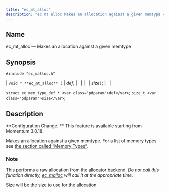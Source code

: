 ```yaml
---
title: "ec_mt_alloc"
description: "ec mt alloc Makes an allocation against a given memtype void ec mt alloc def size struct ec mem type def def size t size Configuration Change This feature is available starting from Momentum 3 0 18 Makes an allocation against a given memtype For a list of memory types..."
---
```


<a name="apis.ec_mt_alloc"></a> 
## Name

ec_mt_alloc — Makes an allocation against a given memtype

## Synopsis

`#include "ec_malloc.h"`

| `void * **ec_mt_alloc** (` | <var class="pdparam">def</var>, |   |
|   | <var class="pdparam">size</var>`)`; |   |

`struct ec_mem_type_def * <var class="pdparam">def</var>`;
`size_t <var class="pdparam">size</var>`;<a name="idp54921248"></a> 
## Description

**Configuration Change. ** This feature is available starting from Momentum 3.0.18.

Makes an allocation against a given memtype. For a list of memory types see [the section called “Memory Types”](/momentum/3/3-api/apis-ec-malloc#apis.ec_malloc.types).

### Note

This performs a raw allocation from the allocator backend. *Do not call this function directly, [ec_malloc](/momentum/3/3-api/apis-ec-malloc) will call it at the appropriate time.* 

Size will be the size to use for the allocation.